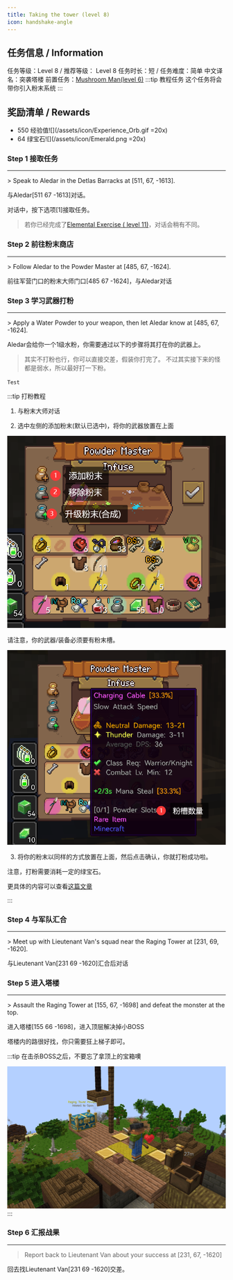 ```yaml
---
title: Taking the tower (level 8)
icon: handshake-angle
---
```


## 任务信息 / Information
任务等级：Level 8 / 推荐等级： Level 8
任务时长：短 / 任务难度：简单
中文译名：突袭塔楼
前置任务：[Mushroom Man(level 6)](/quests/lvl1-10/level%206%20-%20mushroom%20man.html)
:::tip 教程任务
这个任务将会带你引入粉末系统
:::

## 奖励清单 / Rewards

+ 550 经验值![](/assets/icon/Experience_Orb.gif =20x) 
+ 64 绿宝石![](/assets/icon/Emerald.png =20x)

### Step 1 接取任务
---
\> Speak to Aledar in the Detlas Barracks at [511, 67, -1613].

与<NPC>Aledar</NPC><CC>[511 67 -1613]</CC>对话。

对话中，按下选项[1]接取任务。

>若你已经完成了[Elemental Exercise ( level 11)](/quests/lvl11-20/level%2011%20-%20elemental%20exercise.html)，对话会稍有不同。



### Step 2 前往粉末商店
---
\> Follow Aledar to the Powder Master at [485, 67, -1624].

前往军营门口的粉末大师门口<CC>[485 67 -1624]</CC>，与<NPC>Aledar</NPC>对话

### Step 3 学习武器打粉
---
\> Apply a Water Powder to your weapon, then let Aledar know at [485, 67, -1624].

<NPC>Aledar</NPC>会给你一个1级水粉，你需要通过以下的步骤将其打在你的武器上。

>其实不打粉也行，你可以直接交差，假装你打完了。
>不过其实接下来的怪都是弱水，所以最好打一下粉。

`Test`

:::tip 打粉教程
1. 与粉末大师对话

2. 选中左侧的添加粉末(默认已选中)，将你的武器放置在上面

![](/assets/img/lv8-2.png)

请注意，你的武器/装备必须要有粉末槽。

![](/assets/img/lv8-1.png)

3. 将你的粉末以同样的方式放置在上面，然后点击确认，你就打粉成功啦。

注意，打粉需要消耗一定的绿宝石。

更具体的内容可以查看[这篇文章](/guide/basesystem/powder.html)


:::

### Step 4 与军队汇合
---
\>  Meet up with Lieutenant Van's squad near the Raging Tower at [231, 69, -1620].

与<NPC>Lieutenant Van</NPC><CC>[231 69 -1620]</CC>汇合后对话

### Step 5 进入塔楼
---
\> Assault the Raging Tower at [155, 67, -1698] and defeat the monster at the top.

进入塔楼<CC>[155 66 -1698]</CC>，进入顶层解决掉小BOSS

塔楼内的路很好找，你只需要狂上梯子即可。

:::tip
在击杀BOSS之后，不要忘了拿顶上的宝箱噢

![](/assets/img/lv8-3.png)
:::

### Step 6 汇报战果
--- 
>Report back to Lieutenant Van about your success at [231, 67, -1620]

回去找<NPC>Lieutenant Van</NPC><CC>[231 69 -1620]</CC>交差。






